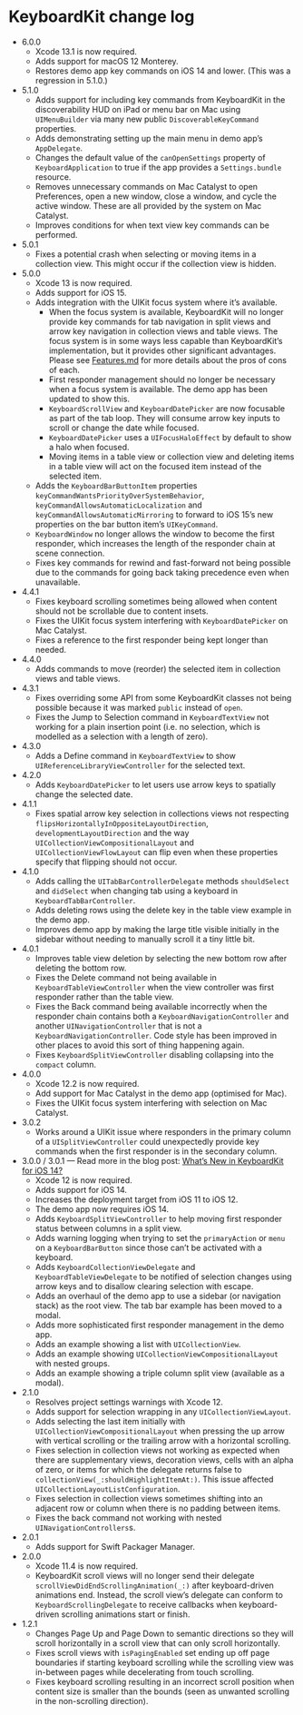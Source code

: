 # KeyboardKit change log

- 6.0.0
    - Xcode 13.1 is now required.
    - Adds support for macOS 12 Monterey.
    - Restores demo app key commands on iOS 14 and lower. (This was a regression in 5.1.0.)
- 5.1.0
    - Adds support for including key commands from KeyboardKit in the discoverability HUD on iPad or menu bar on Mac using `UIMenuBuilder` via many new public `DiscoverableKeyCommand` properties. 
    - Adds demonstrating setting up the main menu in demo app’s `AppDelegate`.
    - Changes the default value of the `canOpenSettings` property of `KeyboardApplication` to true if the app provides a `Settings.bundle` resource.
    - Removes unnecessary commands on Mac Catalyst to open Preferences, open a new window, close a window, and cycle the active window. These are all provided by the system on Mac Catalyst.
    - Improves conditions for when text view key commands can be performed.
- 5.0.1
    - Fixes a potential crash when selecting or moving items in a collection view. This might occur if the collection view is hidden.
- 5.0.0
    - Xcode 13 is now required.
    - Adds support for iOS 15.
    - Adds integration with the UIKit focus system where it’s available.
        - When the focus system is available, KeyboardKit will no longer provide key commands for tab navigation in split views and arrow key navigation in collection views and table views. The focus system is in some ways less capable than KeyboardKit’s implementation, but it provides other significant advantages. Please see [Features.md](/Features.md#keyboard-navigation-without-the-focus-system) for more details about the pros of cons of each.
        - First responder management should no longer be necessary when a focus system is available. The demo app has been updated to show this.
        - `KeyboardScrollView` and `KeyboardDatePicker` are now focusable as part of the tab loop. They will consume arrow key inputs to scroll or change the date while focused.
        - `KeyboardDatePicker` uses a `UIFocusHaloEffect` by default to show a halo when focused.
        - Moving items in a table view or collection view and deleting items in a table view will act on the focused item instead of the selected item.
    - Adds the `KeyboardBarButtonItem` properties `keyCommandWantsPriorityOverSystemBehavior`, `keyCommandAllowsAutomaticLocalization` and `keyCommandAllowsAutomaticMirroring` to forward to iOS 15’s new properties on the bar button item’s `UIKeyCommand`.
    - `KeyboardWindow` no longer allows the window to become the first responder, which increases the length of the responder chain at scene connection. 
    - Fixes key commands for rewind and fast-forward not being possible due to the commands for going back taking precedence even when unavailable.
- 4.4.1
    - Fixes keyboard scrolling sometimes being allowed when content should not be scrollable due to content insets.
    - Fixes the UIKit focus system interfering with `KeyboardDatePicker` on Mac Catalyst.
    - Fixes a reference to the first responder being kept longer than needed.
- 4.4.0
    - Adds commands to move (reorder) the selected item in collection views and table views.
- 4.3.1
    - Fixes overriding some API from some KeyboardKit classes not being possible because it was marked `public` instead of `open`.
    - Fixes the Jump to Selection command in `KeyboardTextView` not working for a plain insertion point (i.e. no selection, which is modelled as a selection with a length of zero).
- 4.3.0
    - Adds a Define command in `KeyboardTextView` to show `UIReferenceLibraryViewController` for the selected text.
- 4.2.0
    - Adds `KeyboardDatePicker` to let users use arrow keys to spatially change the selected date.
- 4.1.1
    - Fixes spatial arrow key selection in collections views not respecting `flipsHorizontallyInOppositeLayoutDirection`, `developmentLayoutDirection` and the way `UICollectionViewCompositionalLayout` and `UICollectionViewFlowLayout` can flip even when these properties specify that flipping should not occur.
- 4.1.0
    - Adds calling the `UITabBarControllerDelegate` methods `shouldSelect` and `didSelect` when changing tab using a keyboard in `KeyboardTabBarController`.
    - Adds deleting rows using the delete key in the table view example in the demo app.
    - Improves demo app by making the large title visible initially in the sidebar without needing to manually scroll it a tiny little bit.
- 4.0.1
    - Improves table view deletion by selecting the new bottom row after deleting the bottom row.
    - Fixes the Delete command not being available in `KeyboardTableViewController` when the view controller was first responder rather than the table view.
    - Fixes the Back command being available incorrectly when the responder chain contains both a `KeyboardNavigationController` and another `UINavigationController` that is not a `KeyboardNavigationController`. Code style has been improved in other places to avoid this sort of thing happening again.
    - Fixes `KeyboardSplitViewController` disabling collapsing into the `compact` column.
- 4.0.0
    - Xcode 12.2 is now required.
    - Add support for Mac Catalyst in the demo app (optimised for Mac).
    - Fixes the UIKit focus system interfering with selection on Mac Catalyst.
- 3.0.2
    - Works around a UIKit issue where responders in the primary column of a `UISplitViewController` could unexpectedly provide key commands when the first responder is in the secondary column.
- 3.0.0 / 3.0.1 — Read more in the blog post: [What’s New in KeyboardKit for iOS 14?](https://douglashill.co/whats-new-in-keyboardkit-for-ios-14/)
    - Xcode 12 is now required.
    - Adds support for iOS 14.
    - Increases the deployment target from iOS 11 to iOS 12.
    - The demo app now requires iOS 14.
    - Adds `KeyboardSplitViewController` to help moving first responder status between columns in a split view.
    - Adds warning logging when trying to set the `primaryAction` or `menu` on a `KeyboardBarButton` since those can’t be activated with a keyboard.
    - Adds `KeyboardCollectionViewDelegate` and `KeyboardTableViewDelegate` to be notified of selection changes using arrow keys and to disallow clearing selection with escape.
    - Adds an overhaul of the demo app to use a sidebar (or navigation stack) as the root view. The tab bar example has been moved to a modal.
    - Adds more sophisticated first responder management in the demo app.
    - Adds an example showing a list with `UICollectionView`.
    - Adds an example showing `UICollectionViewCompositionalLayout` with nested groups.
    - Adds an example showing a triple column split view (available as a modal).
- 2.1.0
    - Resolves project settings warnings with Xcode 12.
    - Adds support for selection wrapping in any `UICollectionViewLayout`.
    - Adds selecting the last item initially with `UICollectionViewCompositionalLayout` when pressing the up arrow with vertical scrolling or the trailing arrow with a horizontal scrolling.
    - Fixes selection in collection views not working as expected when there are supplementary views, decoration views, cells with an alpha of zero, or items for which the delegate returns false to `collectionView(_:shouldHighlightItemAt:)`. This issue affected  `UICollectionLayoutListConfiguration`.
    - Fixes selection in collection views sometimes shifting into an adjacent row or column when there is no padding between items.
    - Fixes the back command not working with nested `UINavigationControllers`s.
- 2.0.1
    - Adds support for Swift Packager Manager.
- 2.0.0
    - Xcode 11.4 is now required.
    - KeyboardKit scroll views will no longer send their delegate `scrollViewDidEndScrollingAnimation(_:)` after keyboard-driven animations end. Instead, the scroll view’s delegate can conform to `KeyboardScrollingDelegate` to receive callbacks when keyboard-driven scrolling animations start or finish.
- 1.2.1
    - Changes Page Up and Page Down to semantic directions so they will scroll horizontally in a scroll view that can only scroll horizontally.
    - Fixes scroll views with `isPagingEnabled` set ending up off page boundaries if starting keyboard scrolling while the scrolling view was in-between pages while decelerating from touch scrolling.
    - Fixes keyboard scrolling resulting in an incorrect scroll position when content size is smaller than the bounds (seen as unwanted scrolling in the non-scrolling direction).
